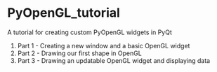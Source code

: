 # PyOpenGL_tutorial
A tutorial for creating custom PyOpenGL widgets in PyQt

1. Part 1 - Creating a new window and a basic OpenGL widget
2. Part 2 - Drawing our first shape in OpenGL
3. Part 3 - Drawing an updatable OpenGL widget and displaying data
